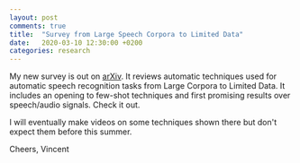 ```yaml
---
layout: post
comments: true
title:  "Survey from Large Speech Corpora to Limited Data"
date:   2020-03-10 12:30:00 +0200
categories: research
---
```


My new survey is out on [arXiv](https://arxiv.org/abs/2003.04241).
It reviews automatic techniques used for automatic speech recognition tasks from Large Corpora to Limited Data.
It includes an opening to few-shot techniques and first promising results over speech/audio signals.
Check it out.

I will eventually make videos on some techniques shown there but don't expect them before this summer.

Cheers, Vincent

